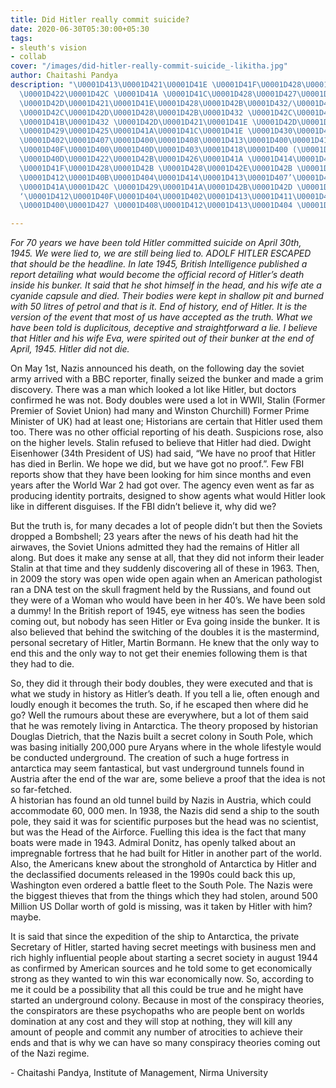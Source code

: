 ```yaml
---
title: Did Hitler really commit suicide?
date: 2020-06-30T05:30:00+05:30
tags:
- sleuth's vision
- collab
cover: "/images/did-hitler-really-commit-suicide_-likitha.jpg"
author: Chaitashi Pandya
description: "\U0001D413\U0001D421\U0001D41E \U0001D41F\U0001D428\U0001D425\U0001D425\U0001D428\U0001D430\U0001D422\U0001D427\U0001D420
  \U0001D422\U0001D42C \U0001D41A \U0001D41C\U0001D428\U0001D427\U0001D42C\U0001D429\U0001D422\U0001D42B\U0001D41A\U0001D41C\U0001D432
  \U0001D42D\U0001D421\U0001D41E\U0001D428\U0001D42B\U0001D432/\U0001D428\U0001D42B\U0001D422\U0001D420\U0001D422\U0001D427\U0001D41A\U0001D425
  \U0001D42C\U0001D42D\U0001D428\U0001D42B\U0001D432 \U0001D42C\U0001D42E\U0001D41B\U0001D426\U0001D422\U0001D42D\U0001D42D\U0001D41E\U0001D41D
  \U0001D41B\U0001D432 \U0001D42D\U0001D421\U0001D41E \U0001D42D\U0001D421\U0001D422\U0001D42B\U0001D41D
  \U0001D429\U0001D425\U0001D41A\U0001D41C\U0001D41E \U0001D430\U0001D422\U0001D427\U0001D427\U0001D41E\U0001D42B,
  \U0001D402\U0001D407\U0001D400\U0001D408\U0001D413\U0001D400\U0001D412\U0001D407\U0001D408
  \U0001D40F\U0001D400\U0001D40D\U0001D403\U0001D418\U0001D400 (\U0001D428\U0001D41F
  \U0001D40D\U0001D422\U0001D42B\U0001D426\U0001D41A \U0001D414\U0001D427\U0001D422\U0001D42F\U0001D41E\U0001D42B\U0001D42C\U0001D422\U0001D42D\U0001D432)
  \U0001D41F\U0001D428\U0001D42B \U0001D428\U0001D42E\U0001D42B \U0001D41E\U0001D42F\U0001D41E\U0001D427\U0001D42D
  \U0001D412\U0001D40B\U0001D404\U0001D414\U0001D413\U0001D407’\U0001D412 \U0001D415\U0001D408\U0001D412\U0001D408\U0001D40E\U0001D40D,
  \U0001D41A\U0001D42C \U0001D429\U0001D41A\U0001D42B\U0001D42D \U0001D428\U0001D41F
  ‘\U0001D412\U0001D40F\U0001D404\U0001D402\U0001D413\U0001D411\U0001D414\U0001D40C-
  \U0001D400\U0001D427 \U0001D408\U0001D412\U0001D413\U0001D404 \U0001D402\U0001D428\U0001D425\U0001D425\U0001D41A\U0001D41B\U0001D428\U0001D42B\U0001D41A\U0001D42D\U0001D422\U0001D428\U0001D427’."

---
```


_For 70 years we have been told Hitler committed suicide on April 30th, 1945. We were lied to, we are still being lied to. ADOLF HITLER ESCAPED that should be the headline. In late 1945, British Intelligence published a report detailing what would become the official record of Hitler’s death inside his bunker. It said that he shot himself in the head, and his wife ate a cyanide capsule and died. Their bodies were kept in shallow pit and burned with 50 litres of petrol and that is it. End of history, end of Hitler. It is the version of the event that most of us have accepted as the truth. What we have been told is duplicitous, deceptive and straightforward a lie. I believe that Hitler and his wife Eva, were spirited out of their bunker at the end of April, 1945. Hitler did not die._

On May 1st, Nazis announced his death, on the following day the soviet army arrived with a BBC reporter, finally seized the bunker and made a grim discovery. There was a man which looked a lot like Hitler, but doctors confirmed he was not. Body doubles were used a lot in WWII, Stalin (Former Premier of Soviet Union) had many and Winston Churchill) Former Prime Minister of UK) had at least one; Historians are certain that Hitler used them too. There was no other official reporting of his death. Suspicions rose, also on the higher levels. Stalin refused to believe that Hitler had died. Dwight Eisenhower (34th President of US) had said, “We have no proof that Hitler has died in Berlin. We hope we did, but we have got no proof.”. Few FBI reports show that they have been looking for him since months and even years after the World War 2 had got over. The agency even went as far as producing identity portraits, designed to show agents what would Hitler look like in different disguises. If the FBI didn’t believe it, why did we?

But the truth is, for many decades a lot of people didn’t but then the Soviets dropped a Bombshell; 23 years after the news of his death had hit the airwaves, the Soviet Unions admitted they had the remains of Hitler all along. But does it make any sense at all, that they did not inform their leader Stalin at that time and they suddenly discovering all of these in 1963. Then, in 2009 the story was open wide open again when an American pathologist ran a DNA test on the skull fragment held by the Russians, and found out they were of a Woman who would have been in her 40’s. We have been sold a dummy! In the British report of 1945, eye witness has seen the bodies coming out, but nobody has seen Hitler or Eva going inside the bunker. It is also believed that behind the switching of the doubles it is the mastermind, personal secretary of Hitler, Martin Bormann. He knew that the only way to end this and the only way to not get their enemies following them is that they had to die.

So, they did it through their body doubles, they were executed and that is what we study in history as Hitler’s death. If you tell a lie, often enough and loudly enough it becomes the truth. So, if he escaped then where did he go? Well the rumours about these are everywhere, but a lot of them said that he was remotely living in Antarctica. The theory proposed by historian Douglas Dietrich, that the Nazis built a secret colony in South Pole, which was basing initially 200,000 pure Aryans where in the whole lifestyle would be conducted underground. The creation of such a huge fortress in antarctica may seem fantastical, but vast underground tunnels found in Austria after the end of the war are, some believe a proof that the idea is not so far-fetched.  
A historian has found an old tunnel build by Nazis in Austria, which could accommodate 60, 000 men. In 1938, the Nazis did send a ship to the south pole, they said it was for scientific purposes but the head was no scientist, but was the Head of the Airforce. Fuelling this idea is the fact that many boats were made in 1943. Admiral Donitz, has openly talked about an impregnable fortress that he had built for Hitler in another part of the world. Also, the Americans knew about the stronghold of Antarctica by Hitler and the declassified documents released in the 1990s could back this up, Washington even ordered a battle fleet to the South Pole. The Nazis were the biggest thieves that from the things which they had stolen, around 500 Million US Dollar worth of gold is missing, was it taken by Hitler with him? maybe.

It is said that since the expedition of the ship to Antarctica, the private Secretary of Hitler, started having secret meetings with business men and rich highly influential people about starting a secret society in august 1944 as confirmed by American sources and he told some to get economically strong as they wanted to win this war economically now. So, according to me it could be a possibility that all this could be true and he might have started an underground colony. Because in most of the conspiracy theories, the conspirators are these psychopaths who are people bent on worlds domination at any cost and they will stop at nothing, they will kill any amount of people and commit any number of atrocities to achieve their ends and that is why we can have so many conspiracy theories coming out of the Nazi regime.

\- Chaitashi Pandya, Institute of Management, Nirma University